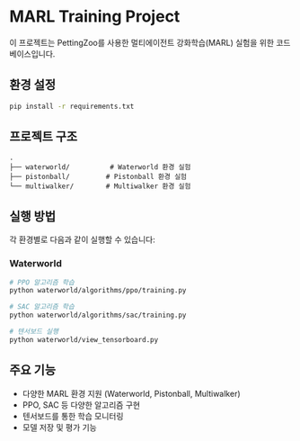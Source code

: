 # MARL Training Project

이 프로젝트는 PettingZoo를 사용한 멀티에이전트 강화학습(MARL) 실험을 위한 코드베이스입니다.

## 환경 설정

```bash
pip install -r requirements.txt
```

## 프로젝트 구조
```
.
├── waterworld/          # Waterworld 환경 실험
├── pistonball/         # Pistonball 환경 실험
└── multiwalker/        # Multiwalker 환경 실험
```

## 실행 방법

각 환경별로 다음과 같이 실행할 수 있습니다:

### Waterworld
```bash
# PPO 알고리즘 학습
python waterworld/algorithms/ppo/training.py

# SAC 알고리즘 학습
python waterworld/algorithms/sac/training.py

# 텐서보드 실행
python waterworld/view_tensorboard.py
```

## 주요 기능

- 다양한 MARL 환경 지원 (Waterworld, Pistonball, Multiwalker)
- PPO, SAC 등 다양한 알고리즘 구현
- 텐서보드를 통한 학습 모니터링
- 모델 저장 및 평가 기능